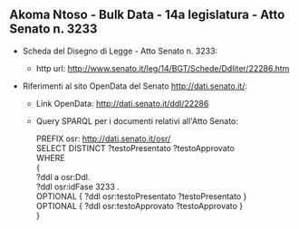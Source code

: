 ## Akoma Ntoso - Bulk Data - 14a legislatura - Atto Senato n. 3233 ##

* Scheda del Disegno di Legge - Atto Senato n. 3233:
	* http url: http://www.senato.it/leg/14/BGT/Schede/Ddliter/22286.htm

* Riferimenti al sito OpenData del Senato http://dati.senato.it/:
	* Link OpenData: http://dati.senato.it/ddl/22286
	* Query SPARQL per i documenti relativi all'Atto Senato:

        PREFIX osr: <http://dati.senato.it/osr/>  
		SELECT DISTINCT ?testoPresentato ?testoApprovato  
		WHERE  
		{  
		    ?ddl a osr:Ddl.  
		    ?ddl osr:idFase 3233 .  
		    OPTIONAL { ?ddl osr:testoPresentato ?testoPresentato }  
		    OPTIONAL { ?ddl osr:testoApprovato ?testoApprovato }  
		}
		